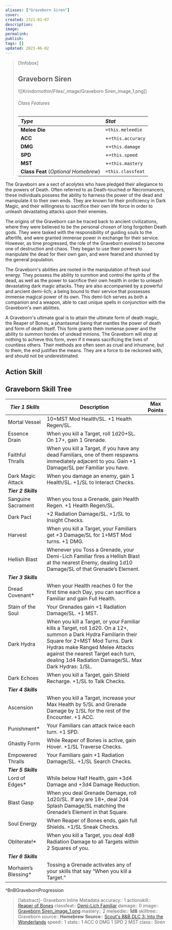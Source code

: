 ```yaml
---
aliases: ["Graveborn Siren"]
cover: 
created: 2321-02-07
description: 
image: 
permalink: 
publish: 
tags: []
updated: 2023-06-02
---
```


> [!infobox]
>## Graveborn Siren
> ![[Krindornothin/Files/_image/Graveborn Siren_image_1.png]]
> ###### Class Features
>
> | ***Type*** | ***Stat*** |
> |:---|:---|
> | **Melee Die** | `=this.meleedie` |
> | **ACC** | +`=this.accuracy`|
> | **DMG** | +`=this.damage` |
> | **SPD** | +`=this.speed` |
> | **MST** | +`=this.mastery` |
> | **Class Feat** (*Optional Homebrew*) | `=this.classfeat` |
>

The Graveborn are a sect of acolytes who have pledged their allegiance to the powers of Death. Often referred to as Death-touched or Necromancers, these individuals possess the ability to harness the power of the dead and manipulate it to their own ends. They are known for their proficiency in Dark Magic, and their willingness to sacrifice their own life force in order to unleash devastating attacks upon their enemies.

The origins of the Graveborn can be traced back to ancient civilizations, where they were believed to be the personal chosen of long forgotten Death gods. They were tasked with the responsibility of guiding souls to the afterlife, and were granted immense power in exchange for their service. However, as time progressed, the role of the Graveborn evolved to become one of destruction and chaos. They began to use their powers to manipulate the dead for their own gain, and were feared and shunned by the general population.

The Graveborn's abilities are rooted in the manipulation of fresh soul energy. They possess the ability to summon and control the spirits of the dead, as well as the power to sacrifice their own health in order to unleash devastating dark magic attacks. They are also accompanied by a powerful and ancient demi-lich; a being bound to their service that possesses immense magical power of its own. This demi-lich serves as both a companion and a weapon, able to cast unique spells in conjunction with the Graveborn's own abilities.

A Graveborn's ultimate goal is to attain the ultimate form of death magic, the Reaper of Bones, a phantasmal being that mantles the power of death and form of death itself. This form grants them immense power and the ability to summon hordes of undead minions. The Graveborn will stop at nothing to achieve this form, even if it means sacrificing the lives of countless others. Their methods are often seen as cruel and inhumane, but to them, the end justifies the means. They are a force to be reckoned with, and should not be underestimated.

## Action Skill

## Graveborn Skill Tree

| ***Tier 1 Skills***  | Description                                                                                                                                                                                                                                                                        | Max Points |
| -------------------- | ---------------------------------------------------------------------------------------------------------------------------------------------------------------------------------------------------------------------------------------------------------------------------------- | ---------- |
| Mortal Vessel        | 10+MST Mod Health/SL. +1 Health Regen/SL.                                                                                                                                                                                                                                          |            |
| Essence Drain        | When you kill a Target, roll 1d20+SL. On 17+, gain 1 Grenade.                                                                                                                                                                                                                      |            |
| Faithful Thralls     | When you kill a Target, if you have any dead Familiars, one of them respawns immediately adjacent to you. Gain +1 Damage/SL per Familiar you have.                                                                                                                                 |            |
| Dark Magic Attack    | When you damage an enemy, gain 1 Health/SL. +1/SL to Interact Checks.                                                                                                                                                                                                              |            |
| ***Tier 2 Skills***  |                                                                                                                                                                                                                                                                                    |            |
| Sanguine Sacrament   | When you toss a Grenade, gain Health Regen. +1 Health Regen/SL.                                                                                                                                                                                                                    |            |
| Dark Pact            | +2 Radiation Damage/SL. +1/SL to Insight Checks.                                                                                                                                                                                                                                   |            |
| Harvest              | When you kill a Target, your Familiars get +3 Damage/SL for 1+MST Mod turns. +1 DMG.                                                                                                                                                                                               |            |
| Hellish Blast        | Whenever you Toss a Grenade, your Demi-Lich Familiar fires a Hellish Blast at the nearest Enemy, dealing 1d10 Damage/SL of that Grenade’s Element.                                                                                                                                 |            |
| ***Tier 3 Skills***  |                                                                                                                                                                                                                                                                                    |            |
| Dread Covenant\*     | When your Health reaches 0 for the first time each Day, you can sacrifice a Familiar and gain Full Health.                                                                                                                                                                         |            |
| Stain of the Soul    | Your Grenades gain +1 Radiation Damage/SL. +1 MST.                                                                                                                                                                                                                                 |            |
| Dark Hydra           | When you kill a Target, or your Familiar kills a Target, roll 1d20. On a 12+, summon a Dark Hydra Familiarin their Square for 2+MST Mod Turns. Dark Hydras make Ranged Melee Attacks against the nearest Target each turn, dealing 1d4 Radiation Damage/SL. Max Dark Hydras: 1/SL. |            |
| Dark Echoes          | When you kill a Target, gain Shield Recharge. +1/SL to Talk Checks.                                                                                                                                                                                                                |            |
| ***Tier 4 Skills***  |                                                                                                                                                                                                                                                                                    |            |
| Ascension            | When you kill a Target, increase your Max Health by 5/SL and Grenade Damage by 1/SL for the rest of the Encounter. +1 ACC.                                                                                                                                                         |            |
| Punishment\*         | Your Familiars can attack twice each turn. +1 SPD.                                                                                                                                                                                                                                 |            |
| Ghastly Form         | While Reaper of Bones is active, gain Hover. +1/SL Traverse Checks.                                                                                                                                                                                                                |            |
| Empowered Thralls    | Your Familiars gain +1 Radiation Damage/SL. +1/SL Search Checks.                                                                                                                                                                                                                   |            |
| ***Tier 5 Skills***  |                                                                                                                                                                                                                                                                                    |            |
| Lord of Edges*       | While below Half Health, gain +3d4 Damage and +3d4 Damage Reduction.                                                                                                                                                                                                               |            |
| Blast Gasp           | When you deal Grenade Damage, roll 1d20/SL. If any are 18+, deal 2d4 Splash Damage/SL matching the Grenade’s Element in that Square.                                                                                                                                               |            |
| Soul Energy          | When Reaper of Bones ends, gain full Shields. +1/SL Sneak Checks.                                                                                                                                                                                                                  |            |
| Obliterate!\*        | When you kill a Target, you deal 4d8 Radiation Damage to all Targets within 2 Squares of you.                                                                                                                                                                                      |            |
| ***Tier 6 Skills***  |                                                                                                                                                                                                                                                                                    |            |
| Morhaim’s Blessing\* | Tossing a Grenade activates any of your skills that say “When you kill a Target.”                                                                                                                                                                                                  |            |
^BnBGravebornProgression

>[!abstract]- Graveborn Inline Metadata
> accuracy:: 1
> actionskill:: [Reaper of Bones](Bunkers%20and%20Badasses/1%20Creating%20a%20Vault%20Hunter/The%20Classes/Siren/Graveborn%20Siren/Reaper%20Of%20Bones.md)
> classfeat:: [Demi-Lich Familiar](Demi-Lich-Familiar.md)
> damage:: 0
> image:: [Graveborn Siren_image_1.png](Krindornothin/Files/_image/Graveborn%20Siren_image_1.png)
> mastery:: 2
> meleedie:: **1d8**
> skilltree:: Graveborn
> source:: **Homebrew**
> **Source**:: [Scout's B&B DLC 3: Into the Wonderlands](https://docs.google.com/document/d/1MLOgrWwcLNTnP9PuXrKiLImy7SUh4hXO8arVUAlmdp0/edit)
> speed:: 1
> stats:: 1 ACC 0 DMG 1 SPD 2 MST
> class:: Siren
